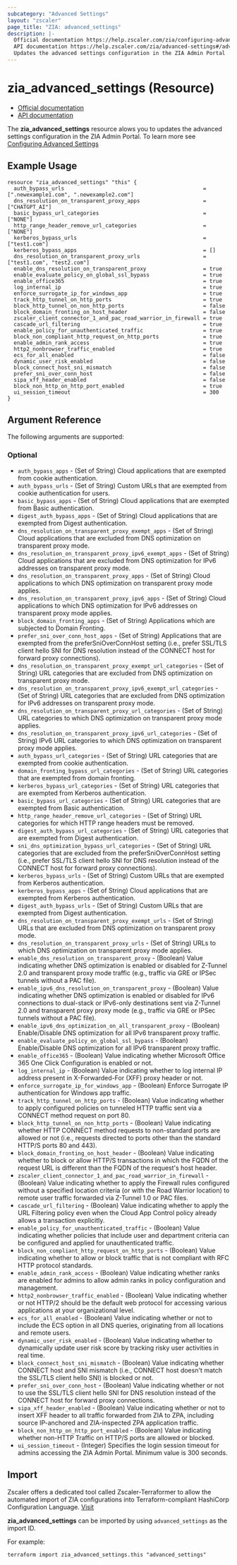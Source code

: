 ```yaml
---
subcategory: "Advanced Settings"
layout: "zscaler"
page_title: "ZIA: advanced_settings"
description: |-
  Official documentation https://help.zscaler.com/zia/configuring-advanced-settings
  API documentation https://help.zscaler.com/zia/advanced-settings#/advancedSettings-get
  Updates the advanced settings configuration in the ZIA Admin Portal
---
```


# zia_advanced_settings (Resource)

* [Official documentation](https://help.zscaler.com/zia/configuring-advanced-settings)
* [API documentation](https://help.zscaler.com/zia/advanced-settings#/advancedSettings-get)

The **zia_advanced_settings** resource alows you to updates the advanced settings configuration in the ZIA Admin Portal. To learn more see [Configuring Advanced Settings](https://help.zscaler.com/zia/configuring-advanced-settings)

## Example Usage

```hcl
resource "zia_advanced_settings" "this" {
  auth_bypass_urls                                            = [".newexample1.com", ".newexample2.com"]
  dns_resolution_on_transparent_proxy_apps                    = ["CHATGPT_AI"]
  basic_bypass_url_categories                                 = ["NONE"]
  http_range_header_remove_url_categories                     = ["NONE"]
  kerberos_bypass_urls                                        = ["test1.com"]
  kerberos_bypass_apps                                        = []
  dns_resolution_on_transparent_proxy_urls                    = ["test1.com", "test2.com"]
  enable_dns_resolution_on_transparent_proxy                  = true
  enable_evaluate_policy_on_global_ssl_bypass                 = true
  enable_office365                                            = true
  log_internal_ip                                             = true
  enforce_surrogate_ip_for_windows_app                        = true
  track_http_tunnel_on_http_ports                             = true
  block_http_tunnel_on_non_http_ports                         = false
  block_domain_fronting_on_host_header                        = false
  zscaler_client_connector_1_and_pac_road_warrior_in_firewall = true
  cascade_url_filtering                                       = true
  enable_policy_for_unauthenticated_traffic                   = true
  block_non_compliant_http_request_on_http_ports              = true
  enable_admin_rank_access                                    = true
  http2_nonbrowser_traffic_enabled                            = true
  ecs_for_all_enabled                                         = false
  dynamic_user_risk_enabled                                   = false
  block_connect_host_sni_mismatch                             = false
  prefer_sni_over_conn_host                                   = false
  sipa_xff_header_enabled                                     = false
  block_non_http_on_http_port_enabled                         = true
  ui_session_timeout                                          = 300
}

```

## Argument Reference

The following arguments are supported:

### Optional

* `auth_bypass_apps` - (Set of String) Cloud applications that are exempted from cookie authentication.
* `auth_bypass_urls` - (Set of String) Custom URLs that are exempted from cookie authentication for users.
* `basic_bypass_apps` - (Set of String) Cloud applications that are exempted from Basic authentication.
* `digest_auth_bypass_apps` - (Set of String) Cloud applications that are exempted from Digest authentication.
* `dns_resolution_on_transparent_proxy_exempt_apps` - (Set of String) Cloud applications that are excluded from DNS optimization on transparent proxy mode.
* `dns_resolution_on_transparent_proxy_ipv6_exempt_apps` - (Set of String) Cloud applications that are excluded from DNS optimization for IPv6 addresses on transparent proxy mode.
* `dns_resolution_on_transparent_proxy_apps` - (Set of String) Cloud applications to which DNS optimization on transparent proxy mode applies.
* `dns_resolution_on_transparent_proxy_ipv6_apps` - (Set of String) Cloud applications to which DNS optimization for IPv6 addresses on transparent proxy mode applies.
* `block_domain_fronting_apps` - (Set of String) Applications which are subjected to Domain Fronting.
* `prefer_sni_over_conn_host_apps` - (Set of String) Applications that are exempted from the preferSniOverConnHost setting (i.e., prefer SSL/TLS client hello SNI for DNS resolution instead of the CONNECT host for forward proxy connections).
* `dns_resolution_on_transparent_proxy_exempt_url_categories` - (Set of String) URL categories that are excluded from DNS optimization on transparent proxy mode.
* `dns_resolution_on_transparent_proxy_ipv6_exempt_url_categories` - (Set of String) URL categories that are excluded from DNS optimization for IPv6 addresses on transparent proxy mode.
* `dns_resolution_on_transparent_proxy_url_categories` - (Set of String) URL categories to which DNS optimization on transparent proxy mode applies.
* `dns_resolution_on_transparent_proxy_ipv6_url_categories` - (Set of String) IPv6 URL categories to which DNS optimization on transparent proxy mode applies.
* `auth_bypass_url_categories` - (Set of String) URL categories that are exempted from cookie authentication.
* `domain_fronting_bypass_url_categories` - (Set of String) URL categories that are exempted from domain fronting.
* `kerberos_bypass_url_categories` - (Set of String) URL categories that are exempted from Kerberos authentication.
* `basic_bypass_url_categories` - (Set of String) URL categories that are exempted from Basic authentication.
* `http_range_header_remove_url_categories` - (Set of String) URL categories for which HTTP range headers must be removed.
* `digest_auth_bypass_url_categories` - (Set of String) URL categories that are exempted from Digest authentication.
* `sni_dns_optimization_bypass_url_categories` - (Set of String) URL categories that are excluded from the preferSniOverConnHost setting (i.e., prefer SSL/TLS client hello SNI for DNS resolution instead of the CONNECT host for forward proxy connections).
* `kerberos_bypass_urls` - (Set of String) Custom URLs that are exempted from Kerberos authentication.
* `kerberos_bypass_apps` - (Set of String) Cloud applications that are exempted from Kerberos authentication.
* `digest_auth_bypass_urls` - (Set of String) Custom URLs that are exempted from Digest authentication.
* `dns_resolution_on_transparent_proxy_exempt_urls` - (Set of String) URLs that are excluded from DNS optimization on transparent proxy mode.
* `dns_resolution_on_transparent_proxy_urls` - (Set of String) URLs to which DNS optimization on transparent proxy mode applies.
* `enable_dns_resolution_on_transparent_proxy` - (Boolean) Value indicating whether DNS optimization is enabled or disabled for Z-Tunnel 2.0 and transparent proxy mode traffic (e.g., traffic via GRE or IPSec tunnels without a PAC file).
* `enable_ipv6_dns_resolution_on_transparent_proxy` - (Boolean) Value indicating whether DNS optimization is enabled or disabled for IPv6 connections to dual-stack or IPv6-only destinations sent via Z-Tunnel 2.0 and transparent proxy proxy mode (e.g., traffic via GRE or IPSec tunnels without a PAC file).
* `enable_ipv6_dns_optimization_on_all_transparent_proxy` - (Boolean) Enable/Disable DNS optimization for all IPv6 transparent proxy traffic.
* `enable_evaluate_policy_on_global_ssl_bypass` - (Boolean) Enable/Disable DNS optimization for all IPv6 transparent proxy traffic.
* `enable_office365` - (Boolean) Value indicating whether Microsoft Office 365 One Click Configuration is enabled or not.
* `log_internal_ip` - (Boolean) Value indicating whether to log internal IP address present in X-Forwarded-For (XFF) proxy header or not.
* `enforce_surrogate_ip_for_windows_app` - (Boolean) Enforce Surrogate IP authentication for Windows app traffic.
* `track_http_tunnel_on_http_ports` - (Boolean) Value indicating whether to apply configured policies on tunneled HTTP traffic sent via a CONNECT method request on port 80.
* `block_http_tunnel_on_non_http_ports` - (Boolean) Value indicating whether HTTP CONNECT method requests to non-standard ports are allowed or not (i.e., requests directed to ports other than the standard HTTP/S ports 80 and 443).
* `block_domain_fronting_on_host_header` - (Boolean) Value indicating whether to block or allow HTTP/S transactions in which the FQDN of the request URL is different than the FQDN of the request's host header.
* `zscaler_client_connector_1_and_pac_road_warrior_in_firewall` - (Boolean) Value indicating whether to apply the Firewall rules configured without a specified location criteria (or with the Road Warrior location) to remote user traffic forwarded via Z-Tunnel 1.0 or PAC files.
* `cascade_url_filtering` - (Boolean) Value indicating whether to apply the URL Filtering policy even when the Cloud App Control policy already allows a transaction explicitly.
* `enable_policy_for_unauthenticated_traffic` - (Boolean) Value indicating whether policies that include user and department criteria can be configured and applied for unauthenticated traffic.
* `block_non_compliant_http_request_on_http_ports` - (Boolean) Value indicating whether to allow or block traffic that is not compliant with RFC HTTP protocol standards.
* `enable_admin_rank_access` - (Boolean) Value indicating whether ranks are enabled for admins to allow admin ranks in policy configuration and management.
* `http2_nonbrowser_traffic_enabled` - (Boolean) Value indicating whether or not HTTP/2 should be the default web protocol for accessing various applications at your organizational level.
* `ecs_for_all_enabled` - (Boolean) Value indicating whether or not to include the ECS option in all DNS queries, originating from all locations and remote users.
* `dynamic_user_risk_enabled` - (Boolean) Value indicating whether to dynamically update user risk score by tracking risky user activities in real time.
* `block_connect_host_sni_mismatch` - (Boolean) Value indicating whether CONNECT host and SNI mismatch (i.e., CONNECT host doesn't match the SSL/TLS client hello SNI) is blocked or not.
* `prefer_sni_over_conn_host` - (Boolean) Value indicating whether or not to use the SSL/TLS client hello SNI for DNS resolution instead of the CONNECT host for forward proxy connections.
* `sipa_xff_header_enabled` - (Boolean) Value indicating whether or not to insert XFF header to all traffic forwarded from ZIA to ZPA, including source IP-anchored and ZIA-inspected ZPA application traffic.
* `block_non_http_on_http_port_enabled` - (Boolean) Value indicating whether non-HTTP Traffic on HTTP/S ports are allowed or blocked.
* `ui_session_timeout` - (Integer) Specifies the login session timeout for admins accessing the ZIA Admin Portal. Minimum value is 300 seconds.

## Import

Zscaler offers a dedicated tool called Zscaler-Terraformer to allow the automated import of ZIA configurations into Terraform-compliant HashiCorp Configuration Language.
[Visit](https://github.com/zscaler/zscaler-terraformer)

**zia_advanced_settings** can be imported by using `advanced_settings` as the import ID.

For example:

```shell
terraform import zia_advanced_settings.this "advanced_settings"
```
